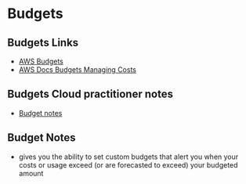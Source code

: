 # **Budgets**

## **Budgets Links**

- [AWS Budgets](https://aws.amazon.com/aws-cost-management/aws-budgets/)
- [AWS Docs Budgets Managing Costs](https://docs.aws.amazon.com/awsaccountbilling/latest/aboutv2/budgets-managing-costs.html)

## **Budgets Cloud practitioner notes**

- [Budget notes](/aws/foundational-level/cloud-practitioner/notes/billing-and-pricing.md#budget)

## **Budget Notes**

- gives you the ability to set custom budgets that alert you when your costs or usage exceed (or are forecasted to exceed) your budgeted amount
